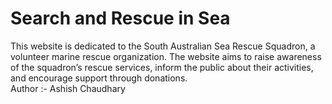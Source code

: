 # Search and Rescue in Sea

This website is dedicated to the South Australian Sea Rescue Squadron, a volunteer marine rescue organization. The website aims to raise awareness of the squadron’s rescue services, inform the public about their activities, and encourage support through donations.
<br>
Author :- Ashish Chaudhary
